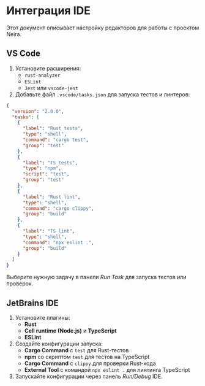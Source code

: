 # Интеграция IDE

<!-- neira:meta
id: NEI-20250904-120830-ide-cell-runtime
intent: docs
summary: Уточнено, что используется Cell runtime (Node.js).
-->

Этот документ описывает настройку редакторов для работы с проектом Neira.

## VS Code
1. Установите расширения:
   - `rust-analyzer`
   - `ESLint`
   - `Jest` или `vscode-jest`
2. Добавьте файл `.vscode/tasks.json` для запуска тестов и линтеров:

```json
{
  "version": "2.0.0",
  "tasks": [
    {
      "label": "Rust tests",
      "type": "shell",
      "command": "cargo test",
      "group": "test"
    },
    {
      "label": "TS tests",
      "type": "npm",
      "script": "test",
      "group": "test"
    },
    {
      "label": "Rust lint",
      "type": "shell",
      "command": "cargo clippy",
      "group": "build"
    },
    {
      "label": "TS lint",
      "type": "shell",
      "command": "npx eslint .",
      "group": "build"
    }
  ]
}
```

Выберите нужную задачу в панели *Run Task* для запуска тестов или проверок.

## JetBrains IDE
1. Установите плагины:
   - **Rust**
   - **Cell runtime (Node.js)** и **TypeScript**
   - **ESLint**
2. Создайте конфигурации запуска:
   - **Cargo Command** c `test` для Rust-тестов
   - **npm** со скриптом `test` для тестов на TypeScript
   - **Cargo Command** c `clippy` для проверки Rust-кода
   - **External Tool** с командой `npx eslint .` для линтинга TypeScript
3. Запускайте конфигурации через панель *Run/Debug* IDE.
